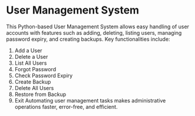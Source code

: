 
# User Management System

This Python-based User Management System allows easy handling of user accounts with features such as adding, deleting, listing users, managing password expiry, and creating backups.
Key functionalities include:
1. Add a User  
2. Delete a User 
3. List All Users  
4. Forgot Password 
5. Check Password Expiry
6. Create Backup 
7. Delete All Users  
8. Restore from Backup
9. Exit
Automating user management tasks makes administrative operations faster, error-free, and efficient.
